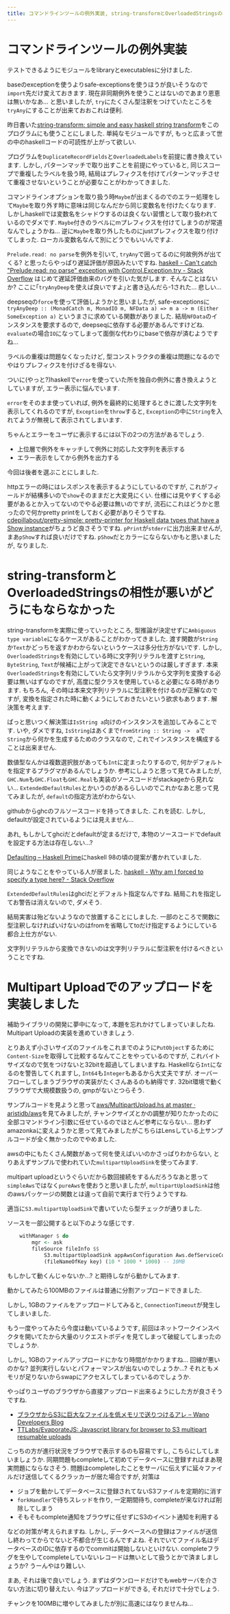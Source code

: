 ```yaml
---
title: コマンドラインツールの例外実装, string-transformとOverloadedStringsの相性が悪い, Multipart Upload
---
```


# コマンドラインツールの例外実装

テストできるようにモジュールをlibraryとexecutablesに分けました.

baseのexceptionを使うよりsafe-exceptionsを使うほうが良いそうなので`import`先だけ変えておきます.
現在非同期例外を使うことはないのであまり恩恵は無いかなあ…
と思いましたが,
`try`にたくさん型注釈をつけていたところを`tryAny`にすることが出来ておおこれは便利.

昨日書いた[string-transform: simple and easy haskell string transform](https://hackage.haskell.org/package/string-transform)をこのプログラムにも使うことにしました.
単純なモジュールですが,
もっと広まって世の中のhaskellコードの可読性が上がって欲しい.

プログラムを`DuplicateRecordFields`と`OverloadedLabels`を前提に書き換えています.
しかし,
パターンマッチで取り出すことを前提にやっていると,
同じスコープで重複したラベルを扱う時,
結局はプレフィクスを付けてパターンマッチさせて重複させないということが必要なことがわかってきました.

コマンドラインオプションを取り扱う時`Maybe`が出まくるのでのエラー処理をして`Maybe`を取り外す時に意味は同じなんだから同じ変数名を付けたくなります.
しかしhaskellでは変数名をシャドウするのは良くない習慣として取り扱われているのでダメです.
`Maybe`付きのラベルにmプレフィクスを付けてしまうのが常道なんでしょうかね…
逆に`Maybe`を取り外したものにjustプレフィクスを取り付けてしまった.
ローカル変数名なんて別にどうでもいいんですよ.

`Prelude.read: no parse`を例外を引いて,
`tryAny`で囲ってるのに何故例外が出てくる?
と思ったらやっぱり遅延評価が原因みたいですね.
[haskell - Can't catch "Prelude.read: no parse" exception with Control.Exception.try - Stack Overflow](https://stackoverflow.com/questions/19768657/cant-catch-prelude-read-no-parse-exception-with-control-exception-try)
はじめて遅延評価由来のバグを引いた気がします.
そんなことはないか?
ここに｢`tryAnyDeep`を使えば良いですよ｣と書き込んだら-1された…
悲しい…

deepseqの`force`を使って評価しようかと思いましたが,
safe-exceptionsに
`tryAnyDeep :: (MonadCatch m, MonadIO m, NFData a) => m a -> m (Either SomeException a)`
というまさに求めている関数がありました.
結局`NFData`のインスタンスを要求するので,
deepseqに依存する必要があるんですけどね.
`evaluate`の場合`IO`になってしまって面倒な代わりにbaseで依存が済むようですね…

ラベルの重複は問題なくなったけど,
型コンストラクタの重複は問題になるのでやはりプレフィクスを付けざるを得ない.

ついに(やっと?)haskellで`error`を使っていた所を独自の例外に書き換えようとしていますが,
エラー表示に悩んでいます.

`error`をそのまま使っていれば,
例外を最終的に処理するときに渡した文字列を表示してくれるのですが,
`Exception`を`throw`すると,
`Exception`の中に`String`を入れてようが無視して表示されてしまいます.

ちゃんとエラーをユーザに表示するには以下の2つの方法があるでしょう.

* 上位層で例外をキャッチして例外に対応した文字列を表示する
* エラー表示をしてから例外を出力する

今回は後者を選ぶことにしました.

httpエラーの時にはレスポンスを表示するようにしているのですが,
これがフィールドが結構多いので`show`そのままだと大変見にくい.
仕様には見やすくする必要があるとか入ってないのでやる必要は無いのですが,
流石にこれはどうかと思ったので何かpretty printをしておく必要がありそうですね.
[cdepillabout/pretty-simple: pretty-printer for Haskell data types that have a Show instance](https://github.com/cdepillabout/pretty-simple)がちょうど良さそうですね.
`pPrint`が`stderr`に出力出来ませんが,
まあ`pShow`すれば良いだけですね.
`pShow`だとカラーにならないかもと思いましたが,
なりました.

# string-transformとOverloadedStringsの相性が悪いがどうにもならなかった

string-transformを実際に使っていったところ,
型推論が決定せずに`Ambiguous type variable`になるケースがあることがわかってきました.
渡す関数が`String`か`Text`かどっちを返すかわからないというケースは多分仕方がないです.
しかし,
`OverloadedStrings`を有効にしている時に文字列リテラルを渡すと`String`, `ByteString`, `Text`が候補に上がって決定できないというのは厳しすぎます.
本来`OverloadedStrings`を有効にしていたら文字列リテラルから文字列を変換する必要は無いはずなのですが,
高度に型クラスを使用していると必要になる時があります.
もちろん,
その時は本来文字列リテラルに型注釈を付けるのが正解なのですが,
変換を指定された時に動くようにしておきたいという欲求もあります.
解決策を考えます.

ぱっと思いつく解決策は`IsString a`向けのインスタンスを追加してみることです.
いや,
ダメですね,
`IsString`はあくまで`fromString :: String ->  a`で`String`から何かを生成するためのクラスなので,
これでインスタンスを構成することは出来ません.

数値型なんかは複数選択肢があっても`Int`に定まったりするので,
何かデフォルトを指定するプラグマがあるんでしょうか.
参考にしようと思って見てみましたが,
`GHC.Num`も`GHC.Float`も`GHC.Real`も実装のソースコードがstackageから見れない…
`ExtendedDefaultRules`とかいうのがあるらしいのでこれかなあと思って見てみましたが,
`default`の指定方法がわからない.

githubからghcのフルソースコードを持ってきました.
これを読む.
しかし,
defaultが設定されているようには見えません…

あれ,
もしかしてghciだとdefaultが定まるだけで,
本物のソースコードでdefaultを設定する方法は存在しない…?

[Defaulting – Haskell Prime](https://prime.haskell.org/wiki/Defaulting)にhaskell 98の頃の提案が書かれていました.

同じようなことをやっている人が居ました.
[haskell - Why am I forced to specify a type here? - Stack Overflow](https://stackoverflow.com/questions/39338899/why-am-i-forced-to-specify-a-type-here)

`ExtendedDefaultRules`はghciだとデフォルト指定なんですね.
結局これを指定してお警告は消えないので,
ダメそう.

結局実害は殆どないようなので放置することにしました.
一部のところで関数に型注釈しなければいけないのはfromを省略してtoだけ指定するようにしている都合上仕方がない.

文字列リテラルから変換できないのは文字列リテラルに型注釈を付けるべきということですね.

# Multipart Uploadでのアップロードを実装しました

補助ライブラリの開発に夢中になって,
本題を忘れかけてしまっていましたね.
Multipart Uploadの実装を進めていきましょう.

とりあえず小さいサイズのファイルをこれまでのように`PutObject`するために`Content-Size`を取得して比較するなんてことをやっているのですが,
これバイトサイズなので気をつけないと32bitを超過してしまいますね.
Haskellなら`Int`になるのを警告してくれますし,
`Int64`も`Integer`もあるから大丈夫ですが.
オーバーフローしてしまうブラウザの実装がたくさんあるのも納得です.
32bit環境で動くブラウザで大規模数扱うの,
gmpがないとつらそう.

サンプルコードを見ようと思って[aws/MultipartUpload.hs at master · aristidb/aws](https://github.com/aristidb/aws/blob/master/Examples/MultipartUpload.hs)を見てみましたが,
チャンクサイズとかの調整が知りたかったのに全部コマンドライン引数に任せているのでほとんど参考にならない…
思わずamazonkaに変えようかと思って見てみましたがこちらはLensしている上サンプルコードが全く無かったのでやめました.

awsの中にもたくさん関数があって何を使えばいいのかさっぱりわからない,
とりあえずサンプルで使われていた`multipartUploadSink`を使ってみます.

multipart uploadというぐらいだから数回接続をするんだろうなあと思って`simpleAws`ではなく`pureAws`を使おうと思いましたが,
`multipartUploadSink`は他のawsパッケージの関数とは違って自前で実行まで行うようですね.

適当に`S3.multipartUploadSink`で書いていたら型チェックが通りました.

ソースを一部公開すると以下のような感じです.

~~~hs
    withManager $ do
        mgr <- ask
        fileSource fileInfo $$
            S3.multipartUploadSink appAwsConfiguration Aws.defServiceConfig mgr appS3Bucket
            (fileNameOfKey key) (10 * 1000 * 1000) -- 10MB
~~~

もしかして動くんじゃないか…?
と期待しながら動かしてみます.

動かしてみたら100MBのファイルは普通に分割アップロードできました.

しかし,
1GBのファイルをアップロードしてみると,
`ConnectionTimeout`が発生してしまいました.

もう一度やってみたら今度は動いているようです,
前回はネットワークインスペクタを開いてたから大量のリクエストボディを見てしまって破綻してしまったのでしょうか.

しかし,
1GBのファイルアップロードにかなり時間がかかりますね…
回線が悪いのかな?
並列実行しないとパフォーマンスが出ないのでしょうか…?
それともメモリが足りないからswapにアクセスしてしまっているのでしょうか.

やっぱりユーザのブラウザから直接アップロード出来るようにした方が良さそうですね.

* [ブラウザからS3に巨大なファイルを低メモリで送りつけるアレ – Wano Developers Blog](https://developers.wano.co.jp/%E3%83%96%E3%83%A9%E3%82%A6%E3%82%B6%E3%81%8B%E3%82%89s3%E3%81%AB%E5%B7%A8%E5%A4%A7%E3%81%AA%E3%83%95%E3%82%A1%E3%82%A4%E3%83%AB%E3%82%92%E4%BD%8E%E3%83%A1%E3%83%A2%E3%83%AA%E3%81%A7%E9%80%81%E3%82%8A/)
* [TTLabs/EvaporateJS: Javascript library for browser to S3 multipart resumable uploads](https://github.com/TTLabs/EvaporateJS)

こっちの方が進行状況をブラウザで表示するのも容易ですし,
こちらにしてしまいましょうか.
同期問題もcompleteして初めてデータベースに登録すればまあ現実問題にならなさそう.
問題はcompleteしたことをサーバに伝えずに延々ファイルだけ送信してくるクラッカーが居た場合ですが,
対策は

* ジョブを動かしてデータベースに登録されてないS3ファイルを定期的に消す
* `forkHandler`で待ちスレッドを作り, 一定期間待ち, completeが来なければ削除してしまう
* そもそもcomplete通知をブラウザに任せずにS3のイベント通知を利用する

などの対策が考えられますね.
しかし,
データベースへの登録はファイルが送信し終わってからでないと不都合が生じるんですよね.
それでいてファイル名はデータベースのIDに依存するのでcommitは開始しないといけない.
completeフラグを生やしてcompleteしていないレコードは無いとして扱うとかで済ましましょうか?
うーんやはり難しい.

まあ,
それは後で良いでしょう.
まずはダウンロードだけでもwebサーバを介さない方法に切り替えたい.
今はアップロードができる,
それだけで十分でしょう.

チャンクを100MBに増やしてみましたが別に高速にはなりませんね…

